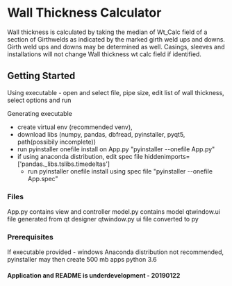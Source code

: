 # Wall Thickness Calculator

Wall thickness is calculated by taking the median of Wt_Calc field of a section of Girthwelds as indicated by the marked girth weld ups and downs. Girth weld ups and downs may be determined as well. Casings, sleeves and installations will not change Wall thickness wt calc field if identified.

## Getting Started

Using executable - open and select file, pipe size, edit list of wall thickness, select options and run

Generating executable 
- create virtual env (recommended venv), 
- download libs (numpy, pandas, dbfread, pyinstaller, pyqt5, path(possibily incomplete))
- run pyinstaller onefile install on App.py "pyinstaller --onefile App.py"
- if using anaconda distribution, edit spec file hiddenimports=['pandas._libs.tslibs.timedeltas']
  - run pyinstaller onefile install using spec file "pyinstaller --onefile App.spec"

### Files

App.py contains view and controller
model.py contains model
qtwindow.ui file generated from qt designer
qtwindow.py ui file converted to py

### Prerequisites

If executable provided - windows
Anaconda distribution not recommended, pyinstaller may then create 500 mb apps
python 3.6

#### Application and README is underdevelopment - 20190122
